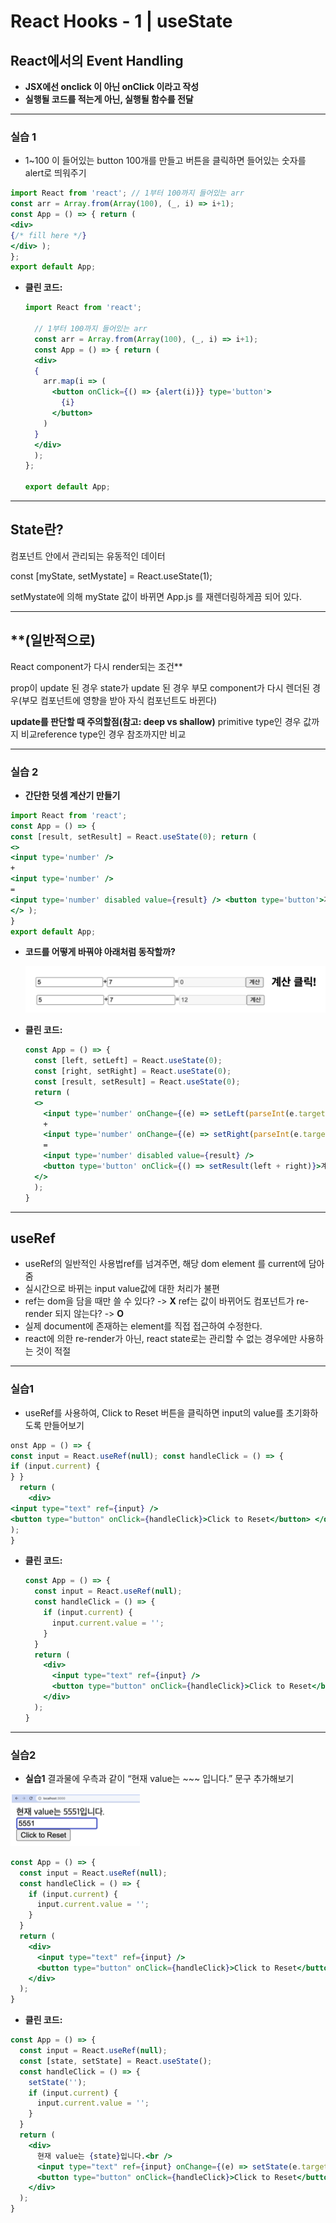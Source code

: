 # ****React Hooks - 1 | useState****

## ****React에서의 Event Handling****

- **JSX에선 onclick 이 아닌 onClick 이라고 작성**
- **실행될 코드를 적는게 아닌, 실행될 함수를 전달**

---

### 실습 1

- 1~100 이 들어있는 button 100개를 만들고
버튼을 클릭하면 들어있는 숫자를 alert로 띄워주기

```jsx
import React from 'react'; // 1부터 100까지 들어있는 arr
const arr = Array.from(Array(100), (_, i) => i+1);
const App = () => { return (
<div>
{/* fill here */}
</div> );
};
export default App;
```

- **클린 코드:**
    
    ```jsx
    import React from 'react'; 
    
      // 1부터 100까지 들어있는 arr
      const arr = Array.from(Array(100), (_, i) => i+1);
      const App = () => { return (
      <div>
      { 
        arr.map(i => (
          <button onClick={() => {alert(i)}} type='button'>
            {i}
          </button> 
        )
      }
      </div> 
      );
    };
    
    export default App;
    ```
    

---

## State란?

컴포넌트 안에서 관리되는 유동적인 데이터

const [myState, setMystate] = React.useState(1);

setMystate에 의해 myState 값이 바뀌면 App.js 를 재렌더링하게끔 되어 있다. 

---

## **(일반적으로)
React component가 다시 render되는 조건**

prop이 update 된 경우
state가 update 된 경우
부모 component가 다시 렌더된 경우(부모 컴포넌트에 영향을 받아 자식 컴포넌트도 바뀐다)

**update를 판단할 때 주의할점(참고: deep vs shallow)**
primitive type인 경우 값까지 비교reference type인 경우 참조까지만 비교

---

### 실습 2

- **간단한 덧셈 계산기 만들기**

```jsx
import React from 'react';
const App = () => {
const [result, setResult] = React.useState(0); return (
<>
<input type='number' />
+
<input type='number' />
=
<input type='number' disabled value={result} /> <button type='button'>계산</button>
</> );
}
export default App;
```

- **코드를 어떻게 바꿔야 아래처럼 동작할까?**
    
    ![React#2_01.png](https://github.com/Yupmac/TIL/blob/main/img/React%232_01.png)
    
- **클린 코드:**
    
    ```jsx
    const App = () => {
      const [left, setLeft] = React.useState(0);
      const [right, setRight] = React.useState(0);
      const [result, setResult] = React.useState(0);
      return (
      <>
        <input type='number' onChange={(e) => setLeft(parseInt(e.target.value, 10))} />
        +
        <input type='number' onChange={(e) => setRight(parseInt(e.target.value, 10))} />
        =
        <input type='number' disabled value={result} /> 
        <button type='button' onClick={() => setResult(left + right)}>계산</button>
      </> 
      );
    }
    ```
    

---

## useRef

- useRef의 일반적인 사용법ref를 넘겨주면, 해당 dom element 를 current에 담아줌
- 실시간으로 바뀌는 input value값에 대한 처리가 불편
- ref는 dom을 담을 때만 쓸 수 있다? -> **X**
ref는 값이 바뀌어도 컴포넌트가 re-render 되지 않는다? -> **O**
- 실제 document에 존재하는 element를 직접 접근하여 수정한다.
- react에 의한 re-render가 아닌, react state로는 관리할 수 없는 경우에만 사용하는 것이 적절

---

### 실습1

- useRef를 사용하여, Click to Reset 버튼을 클릭하면
input의 value를 초기화하도록 만들어보기

```jsx
onst App = () => {
const input = React.useRef(null); const handleClick = () => {
if (input.current) {
} }
  return (
    <div>
<input type="text" ref={input} />
<button type="button" onClick={handleClick}>Click to Reset</button> </div>
);
}
```

- **클린 코드:**
    
    ```jsx
    const App = () => {
      const input = React.useRef(null); 
      const handleClick = () => {
        if (input.current) {
          input.current.value = '';
        } 
      }
      return (
        <div>
          <input type="text" ref={input} />
          <button type="button" onClick={handleClick}>Click to Reset</button> 
        </div>
      );
    }
    ```
    

---

### 실습2

- **실습1** 결과물에 우측과 같이 
“현재 value는 ~~~ 입니다.” 문구 추가해보기

![React#2_02.png](https://github.com/Yupmac/TIL/blob/main/img/React%232_02.png)

```jsx
const App = () => {
  const input = React.useRef(null); 
  const handleClick = () => {
    if (input.current) {
      input.current.value = '';
    } 
  }
  return (
    <div>
      <input type="text" ref={input} />
      <button type="button" onClick={handleClick}>Click to Reset</button> 
    </div>
  );
}
```

- **클린 코드:**

```jsx
const App = () => {
  const input = React.useRef(null);
  const [state, setState] = React.useState();
  const handleClick = () => {
    setState('');
    if (input.current) {
      input.current.value = '';
    }
  }
  return (
    <div>
      현재 value는 {state}입니다.<br />
      <input type="text" ref={input} onChange={(e) => setState(e.target.value)} />
      <button type="button" onClick={handleClick}>Click to Reset</button>
    </div>
  );
}
```
